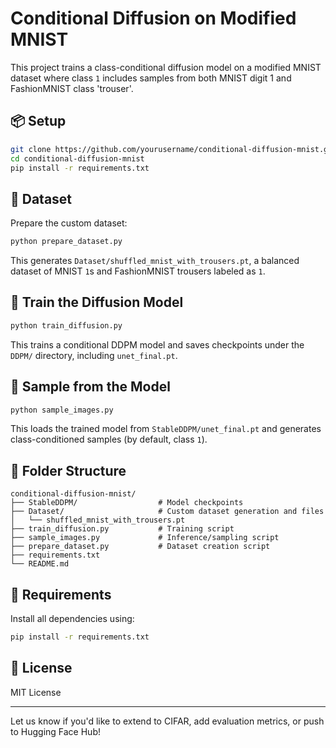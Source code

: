# Conditional Diffusion on Modified MNIST

This project trains a class-conditional diffusion model on a modified MNIST dataset where class `1` includes samples from both MNIST digit 1 and FashionMNIST class 'trouser'.

## 📦 Setup

```bash
git clone https://github.com/yourusername/conditional-diffusion-mnist.git
cd conditional-diffusion-mnist
pip install -r requirements.txt
```

## 📄 Dataset

Prepare the custom dataset:
```bash
python prepare_dataset.py
```
This generates `Dataset/shuffled_mnist_with_trousers.pt`, a balanced dataset of MNIST `1`s and FashionMNIST trousers labeled as `1`.

## 🧨 Train the Diffusion Model

```bash
python train_diffusion.py
```
This trains a conditional DDPM model and saves checkpoints under the `DDPM/` directory, including `unet_final.pt`.

## 🎨 Sample from the Model

```bash
python sample_images.py
```
This loads the trained model from `StableDDPM/unet_final.pt` and generates class-conditioned samples (by default, class `1`).

## 📁 Folder Structure
```
conditional-diffusion-mnist/
├── StableDDPM/                  # Model checkpoints
├── Dataset/                     # Custom dataset generation and files
│   └── shuffled_mnist_with_trousers.pt
├── train_diffusion.py           # Training script
├── sample_images.py             # Inference/sampling script
├── prepare_dataset.py           # Dataset creation script
├── requirements.txt
└── README.md
```

## 🧪 Requirements
Install all dependencies using:
```bash
pip install -r requirements.txt
```

## 📝 License
MIT License

---
Let us know if you'd like to extend to CIFAR, add evaluation metrics, or push to Hugging Face Hub!
